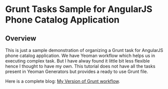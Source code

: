 # Grunt Tasks Sample for AngularJS Phone Catalog Application

## Overview

This is just a sample demonstration of organizing a Grunt task for AngularJS phone catalog application. We have Yeoman workflow which helps us in executing complex task. But I have alway found it little bit less flexible hence I thought to have my own. This tutorial does not have all the tasks present in Yeoman Generators but provides a ready to use Grunt file.

Here is a complete blog: [My Version of Grunt workflow](http://web.archive.org/web/20131215082038/http://www.android.com/devices/).
